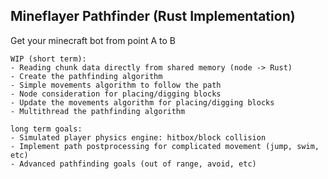## Mineflayer Pathfinder (Rust Implementation)
Get your minecraft bot from point A to B

```
WIP (short term):
- Reading chunk data directly from shared memory (node -> Rust)
- Create the pathfinding algorithm
- Simple movements algorithm to follow the path
- Node consideration for placing/digging blocks
- Update the movements algorithm for placing/digging blocks
- Multithread the pathfinding algorithm

long term goals:
- Simulated player physics engine: hitbox/block collision
- Implement path postprocessing for complicated movement (jump, swim, etc)
- Advanced pathfinding goals (out of range, avoid, etc)
```
